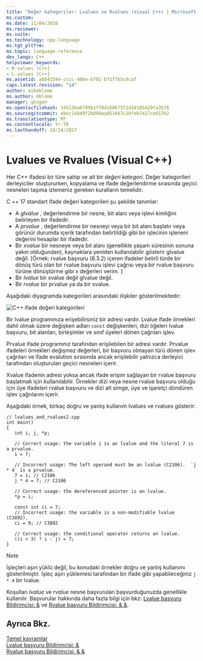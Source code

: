 ```yaml
---
title: "Değer kategoriler: Lvalues ve Rvalues (Visual C++) | Microsoft Docs"
ms.custom: 
ms.date: 11/04/2016
ms.reviewer: 
ms.suite: 
ms.technology: cpp-language
ms.tgt_pltfrm: 
ms.topic: language-reference
dev_langs: C++
helpviewer_keywords:
- R-values [C++]
- L-values [C++]
ms.assetid: a8843344-cccc-40be-b701-b71f7b5cdcaf
caps.latest.revision: "14"
author: mikeblome
ms.author: mblome
manager: ghogen
ms.openlocfilehash: 34513ba6799b1f70d16867571d38185420fa3576
ms.sourcegitcommit: ebec1d449f2bd98aa851667c2bfeb7e27ce657b2
ms.translationtype: MT
ms.contentlocale: tr-TR
ms.lasthandoff: 10/24/2017
---
```

# <a name="lvalues-and-rvalues-visual-c"></a>Lvalues ve Rvalues (Visual C++)
Her C++ ifadesi bir türe sahip ve ait bir *değeri kategori*. Değer kategorileri derleyiciler oluştururken, kopyalama ve ifade değerlendirme sırasında geçici nesneleri taşıma izlemeniz gereken kuralların temelidir. 

 C ++ 17 standart ifade değeri kategorileri şu şekilde tanımlar:

- A *glvalue* , değerlendirme bir nesne, bit alanı veya işlevi kimliğini belirleyen bir ifadedir. 
- A *prvalue* , değerlendirme bir nesneyi veya bir bit alanı başlatır veya görünür durumda içerik tarafından belirtildiği gibi bir işlecinin işleneni değerini hesaplar bir ifadedir. 
- Bir *xvalue* bir nesneye veya bit alanı (genellikle yaşam süresinin sonuna yakın olduğundan), kaynaklara yeniden kullanılabilir gösterir glvalue değil. [Örnek: rvalue başvuru (8.3.2) içeren ifadeler belirli türde bir dönüş türü olan bir rvalue başvuru işlevi çağrısı veya bir rvalue başvuru türüne dönüştürme gibi x değerleri verim. ] 
- Bir *lvalue* bir xvalue değil glvalue değil. 
- Bir *rvalue* bir prvalue ya da bir xvalue. 

Aşağıdaki diyagramda kategorileri arasındaki ilişkiler gösterilmektedir:

 ![C++ ifade değeri kategorileri](media/value_categories.png "C++ ifade değeri kategorileri")  
 
 Bir lvalue programınıza erişebilirsiniz bir adresi vardır. Lvalue ifade örnekleri dahil olmak üzere değişken adları `const` değişkenleri, dizi öğeleri lvalue başvuru, bit alanları, birleşimler ve sınıf üyeleri dönen çağrıları işlev. 
 
 Prvalue ifade programınız tarafından erişilebilen bir adresi vardır. Prvalue ifadeleri örnekleri değişmez değerleri, bir başvuru olmayan türü dönen işlev çağrıları ve ifade evalution sırasında ancak erişilebilir yalnızca derleyici tarafından oluşturulan geçici nesneleri içerir. 

 Xvalue ifadenin adresi yoksa ancak ifade erişim sağlayan bir rvalue başvuru başlatmak için kullanılabilir. Örnekler dizi veya nesne rvalue başvuru olduğu için üye ifadeleri rvalue başvuru ve dizi alt simge, üye ve işaretçi döndüren işlev çağrılarını içerir. 
 
 Aşağıdaki örnek, birkaç doğru ve yanlış kullanım lvalues ve rvalues gösterir:  
  
```  
// lvalues_and_rvalues2.cpp  
int main()  
{  
   int i, j, *p;  
  
   // Correct usage: the variable i is an lvalue and the literal 7 is a prvalue.  
   i = 7;  
  
   // Incorrect usage: The left operand must be an lvalue (C2106).  `j * 4` is a prvalue.
   7 = i; // C2106  
   j * 4 = 7; // C2106  
  
   // Correct usage: the dereferenced pointer is an lvalue.  
   *p = i;   
  
   const int ci = 7;  
   // Incorrect usage: the variable is a non-modifiable lvalue (C3892).  
   ci = 9; // C3892  
  
   // Correct usage: the conditional operator returns an lvalue.  
   ((i < 3) ? i : j) = 7;  
}  
```  
  
> [!NOTE]
>  İşleçleri aşırı yüklü değil, bu konudaki örnekler doğru ve yanlış kullanımı gösterilmiştir. İşleç aşırı yüklemesi tarafından bir ifade gibi yapabileceğiniz `j * 4` bir lvalue.  

  
 Koşulları *lvalue* ve *rvalue* nesne başvuruları başvurduğunuzda genellikle kullanılır. Başvurular hakkında daha fazla bilgi için bkz: [Lvalue başvuru Bildirimcisi: &](../cpp/lvalue-reference-declarator-amp.md) ve [Rvalue başvuru Bildirimcisi: & &](../cpp/rvalue-reference-declarator-amp-amp.md).  
  
## <a name="see-also"></a>Ayrıca Bkz.  
 [Temel kavramlar](../cpp/basic-concepts-cpp.md)   
 [Lvalue başvuru Bildirimcisi: &](../cpp/lvalue-reference-declarator-amp.md)   
 [Rvalue başvuru Bildirimcisi: & &](../cpp/rvalue-reference-declarator-amp-amp.md)